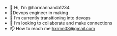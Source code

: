 - 👋 Hi, I’m @harmannanda1234
- 👀Devops engineer in making 
- 🌱 I’m currently transitioning into devops
- 💞️ I’m looking to collaborate and make connections
- 📫 How to reach me hxrmn03@gmail.com
  

<!---
harmannanda1234/harmannanda1234 is a ✨ special ✨ repository because its `README.md` (this file) appears on your GitHub profile.
You can click the Preview link to take a look at your changes.
--->
